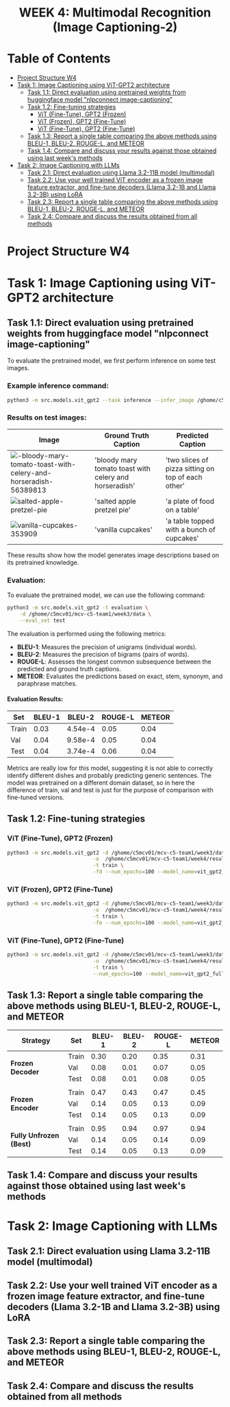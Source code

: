 <h1 align="center">WEEK 4: Multimodal Recognition (Image Captioning-2)</h1>

# Table of Contents

- [Project Structure W4](#project-structure-w4)
- [Task 1: Image Captioning using ViT-GPT2 architecture](#task-1-image-captioning-using-vit-gpt2-architecture)
  - [Task 1.1: Direct evaluation using pretrained weights from huggingface model "nlpconnect image-captioning"](#task-11-direct-evaluation-using-pretrained-weights-from-huggingface-model-nlpconnect-image-captioning)
  - [Task 1.2: Fine-tuning strategies](#task-12-fine-tuning-strategies)
    - [ViT (Fine-Tune), GPT2 (Frozen)](#vit-fine-tune-gpt2-frozen)
    - [ViT (Frozen), GPT2 (Fine-Tune)](#vit-frozen-gpt2-fine-tune)
    - [ViT (Fine-Tune), GPT2 (Fine-Tune)](#vit-fine-tune-gpt2-fine-tune)
  - [Task 1.3: Report a single table comparing the above methods using BLEU-1, BLEU-2, ROUGE-L, and METEOR](#task-13-report-a-single-table-comparing-the-above-methods-using-bleu-1-bleu-2-rouge-l-and-meteor)
  - [Task 1.4: Compare and discuss your results against those obtained using last week's methods](#task-14-compare-and-discuss-your-results-against-those-obtained-using-last-weeks-methods)
- [Task 2: Image Captioning with LLMs](#task-2-image-captioning-with-llms)
  - [Task 2.1: Direct evaluation using Llama 3.2-11B model (multimodal)](#task-21-direct-evaluation-using-llama-32-11b-model-multimodal)
  - [Task 2.2: Use your well trained ViT encoder as a frozen image feature extractor, and fine-tune decoders (Llama 3.2-1B and Llama 3.2-3B) using LoRA](#task-22-use-your-well-trained-vit-encoder-as-a-frozen-image-feature-extractor-and-fine-tune-decoders-llama-32-1b-and-llama-32-3b-using-lora)
  - [Task 2.3: Report a single table comparing the above methods using BLEU-1, BLEU-2, ROUGE-L, and METEOR](#task-23-report-a-single-table-comparing-the-above-methods-using-bleu-1-bleu-2-rouge-l-and-meteor)
  - [Task 2.4: Compare and discuss the results obtained from all methods](#task-24-compare-and-discuss-the-results-obtained-from-all-methods)


# Project Structure W4

# Task 1: Image Captioning using ViT-GPT2 architecture

## Task 1.1: Direct evaluation using pretrained weights from huggingface model "nlpconnect image-captioning"

To evaluate the pretrained model, we first perform inference on some test images.  

### Example inference command:

```bash
python3 -m src.models.vit_gpt2 --task inference --infer_image /ghome/c5mcv01/mcv-c5-team1/week3/data/images/-bloody-mary-tomato-toast-with-celery-and-horseradish-56389813.jpg
```

### Results on test images:

| Image                         | Ground Truth Caption                          | Predicted Caption                          |
|--------------------------------|----------------------------------------------|--------------------------------------------|
| ![-bloody-mary-tomato-toast-with-celery-and-horseradish-56389813](https://github.com/user-attachments/assets/3d888b90-9f3c-48b6-b136-576338d88e08) | 'bloody mary tomato toast with celery and horseradish'           | 'two slices of pizza sitting on top of each other'        |
| ![salted-apple-pretzel-pie](https://github.com/user-attachments/assets/a05d0feb-1f72-4abb-8eb4-81488f69124a) | 'salted apple pretzel pie' | 'a plate of food on a table' |
| ![vanilla-cupcakes-353909](https://github.com/user-attachments/assets/ea2d4bb7-2ab2-4fb3-b658-e9bd5a8dfa1d) | 'vanilla cupcakes' | 'a table topped with a bunch of cupcakes' |

These results show how the model generates image descriptions based on its pretrained knowledge. 

### Evaluation:

To evaluate the pretrained model, we can use the following command:

```bash
python3 -m src.models.vit_gpt2 -t evaluation \
    -d /ghome/c5mcv01/mcv-c5-team1/week3/data \
    --eval_set test
```

The evaluation is performed using the following metrics:
- **BLEU-1**: Measures the precision of unigrams (individual words).
- **BLEU-2**: Measures the precision of bigrams (pairs of words).
- **ROUGE-L**: Assesses the longest common subsequence between the predicted and ground truth captions.
- **METEOR**: Evaluates the predictions based on exact, stem, synonym, and paraphrase matches.

#### Evaluation Results:

| Set   | BLEU-1 | BLEU-2  | ROUGE-L | METEOR |
|-------|--------|---------|---------|--------|
| Train | 0.03   | 4.54e-4 | 0.05    | 0.04   |
| Val   | 0.04   | 9.58e-4 | 0.05    | 0.04   |
| Test  | 0.04   | 3.74e-4 | 0.06    | 0.04   |

Metrics are really low for this model, suggesting it is not able to correctly identify different dishes and probably predicting generic sentences. The model was pretrained on a different domain dataset, so in here the difference of train, val and test is just for the purpose of comparison with fine-tuned versions.

## Task 1.2: Fine-tuning strategies

### ViT (Fine-Tune), GPT2 (Frozen)

```bash
python3 -m src.models.vit_gpt2 -d /ghome/c5mcv01/mcv-c5-team1/week3/data \
                            -o  /ghome/c5mcv01/mcv-c5-team1/week4/results \
                            -t train \
                            -fd --num_epochs=100 --model_name=vit_gpt2_forzen_decoder
```


### ViT (Frozen), GPT2 (Fine-Tune)

```bash
python3 -m src.models.vit_gpt2 -d /ghome/c5mcv01/mcv-c5-team1/week3/data \
                            -o  /ghome/c5mcv01/mcv-c5-team1/week4/results \
                            -t train \
                            -fe --num_epochs=100 --model_name=vit_gpt2_forzen_encoder
```

### ViT (Fine-Tune), GPT2 (Fine-Tune)

```bash
python3 -m src.models.vit_gpt2 -d /ghome/c5mcv01/mcv-c5-team1/week3/data \
                            -o  /ghome/c5mcv01/mcv-c5-team1/week4/results \
                            -t train \
                            --num_epochs=100 --model_name=vit_gpt2_fully_unfrozen
```

## Task 1.3: Report a single table comparing the above methods using BLEU-1, BLEU-2, ROUGE-L, and METEOR

<table>
  <thead>
    <tr>
      <th>Strategy</th>
      <th>Set</th>
      <th>BLEU-1</th>
      <th>BLEU-2</th>
      <th>ROUGE-L</th>
      <th>METEOR</th>
    </tr>
  </thead>
  <tbody>
    <tr>
      <td rowspan="3"><b>Frozen Decoder</b></td>
      <td>Train</td><td>0.30</td><td>0.20</td><td>0.35</td><td>0.31</td>
    </tr>
    <tr>
      <td>Val</td><td>0.08</td><td>0.01</td><td>0.07</td><td>0.05</td>
    </tr>
    <tr>
      <td>Test</td><td>0.08</td><td>0.01</td><td>0.08</td><td>0.05</td>
    </tr>
    <tr><td colspan="6"></td></tr>
    <tr>
      <td rowspan="3"><b>Frozen Encoder</b></td>
      <td>Train</td><td>0.47</td><td>0.43</td><td>0.47</td><td>0.45</td>
    </tr>
    <tr>
      <td>Val</td><td>0.14</td><td>0.05</td><td>0.13</td><td>0.09</td>
    </tr>
    <tr>
      <td>Test</td><td>0.14</td><td>0.05</td><td>0.13</td><td>0.09</td>
    </tr>
    <tr><td colspan="6"></td></tr>
    <tr>
      <td rowspan="3"><b>Fully Unfrozen (Best)</b></td>
      <td>Train</td><td>0.95</td><td>0.94</td><td>0.97</td><td>0.94</td>
    </tr>
    <tr>
      <td>Val</td><td>0.14</td><td>0.05</td><td>0.14</td><td>0.09</td>
    </tr>
    <tr>
      <td>Test</td><td>0.14</td><td>0.05</td><td>0.13</td><td>0.09</td>
    </tr>
  </tbody>
</table>

## Task 1.4: Compare and discuss your results against those obtained using last week's methods

# Task 2: Image Captioning with LLMs

## Task 2.1: Direct evaluation using Llama 3.2-11B model (multimodal)

## Task 2.2: Use your well trained ViT encoder as a frozen image feature extractor, and fine-tune decoders (Llama 3.2-1B and Llama 3.2-3B) using LoRA

## Task 2.3: Report a single table comparing the above methods using BLEU-1, BLEU-2, ROUGE-L, and METEOR

## Task 2.4: Compare and discuss the results obtained from all methods
